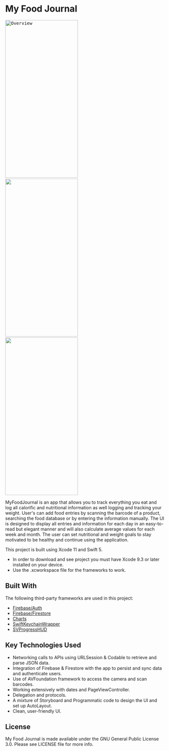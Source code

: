 # My Food Journal

<kbd><img src="https://static.wixstatic.com/media/be5978_f0629e8f43f64f948c0f48a88cc2c43b~mv2.png/v1/fill/w_488,h_1048,al_c,usm_0.66_1.00_0.01/Overview-NewSize-min.png" title="Overview" width="230" height="500"></kbd>&nbsp;&nbsp;&nbsp;&nbsp;&nbsp;&nbsp;&nbsp;&nbsp;&nbsp;&nbsp;&nbsp;&nbsp;<kbd><img src="https://static.wixstatic.com/media/be5978_7e47f400d77c45e385edc88696fd3c95~mv2.png/v1/fill/w_488,h_1048,al_c,usm_0.66_1.00_0.01/Nutrition-NewSize-min.png" width="230" height="500"></kbd>&nbsp;&nbsp;&nbsp;&nbsp;&nbsp;&nbsp;&nbsp;&nbsp;&nbsp;&nbsp;&nbsp;&nbsp;<kbd><img src="https://static.wixstatic.com/media/be5978_b0245d9282a0472b9131b2a47611879e~mv2.png/v1/fill/w_488,h_1048,al_c,usm_0.66_1.00_0.01/Barcode-NewSize-min.png" width="230" height="500"></kbd>

MyFoodJournal is an app that allows you to track everything you eat and log all calorific and nutritional information as well logging and tracking your weight.
User's can add food entries by scanning the barcode of a product, searching the food database or by entering the information manually.
The UI is designed to display all entries and information for each day in an easy-to-read but elegant manner and will also calculate average values for each week and month.
The user can set nutritional and weight goals to stay motivated to be healthy and continue using the application.

This project is built using Xcode 11 and Swift 5.

* In order to download and see project you must have Xcode 9.3 or later installed on your device.
* Use the .xcworkspace file for the frameworks to work.

## Built With

The following third-party frameworks are used in this project:

* [Firebase/Auth](https://firebase.google.com/docs/auth)
* [Firebase/Firestore](https://firebase.google.com/docs/firestore)
* [Charts](https://github.com/danielgindi/Charts)
* [SwiftKeychainWrapper](https://github.com/jrendel/SwiftKeychainWrapper)
* [SVProgressHUD](https://github.com/SVProgressHUD/SVProgressHUD)

## Key Technologies Used

* Networking calls to APIs using URLSession & Codable to retrieve and parse JSON data.
* Integration of Firebase & Firestore with the app to persist and sync data and authenticate users.
* Use of AVFoundation framework to access the camera and scan barcodes.
* Working extensively with dates and PageViewController.
* Delegation and protocols.
* A mixture of Storyboard and Programmatic code to design the UI and set up AutoLayout. 
* Clean, user-friendly UI.

## License

My Food Journal is made available under the GNU General Public License 3.0. Please see LICENSE file for more info.
